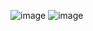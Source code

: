 ![image](https://github.com/user-attachments/assets/d5a7726b-b129-41ca-be0f-117ec2f1dcd2)
![image](https://github.com/user-attachments/assets/20788d30-ed55-4180-b38f-07a608335d9e)
